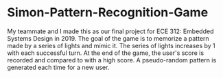 # Simon-Pattern-Recognition-Game
My teammate and I made this as our final project for ECE 312: Embedded Systems Design in 2019. The goal of the game is to memorize a pattern made by a series of lights and mimic it. The series of lights increases by 1 with each successful turn. At the end of the game, the user's score is recorded and compared to with a high score. A pseudo-random pattern is generated each time for a new user. 
